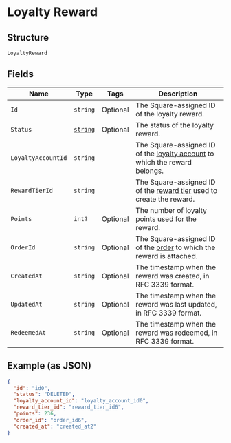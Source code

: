 
# Loyalty Reward

## Structure

`LoyaltyReward`

## Fields

| Name | Type | Tags | Description |
|  --- | --- | --- | --- |
| `Id` | `string` | Optional | The Square-assigned ID of the loyalty reward. |
| `Status` | [`string`](/doc/models/loyalty-reward-status.md) | Optional | The status of the loyalty reward. |
| `LoyaltyAccountId` | `string` |  | The Square-assigned ID of the [loyalty account](#type-LoyaltyAccount) to which the reward belongs. |
| `RewardTierId` | `string` |  | The Square-assigned ID of the [reward tier](#type-LoyaltyProgramRewardTier) used to create the reward. |
| `Points` | `int?` | Optional | The number of loyalty points used for the reward. |
| `OrderId` | `string` | Optional | The Square-assigned ID of the [order](#type-Order) to which the reward is attached. |
| `CreatedAt` | `string` | Optional | The timestamp when the reward was created, in RFC 3339 format. |
| `UpdatedAt` | `string` | Optional | The timestamp when the reward was last updated, in RFC 3339 format. |
| `RedeemedAt` | `string` | Optional | The timestamp when the reward was redeemed, in RFC 3339 format. |

## Example (as JSON)

```json
{
  "id": "id0",
  "status": "DELETED",
  "loyalty_account_id": "loyalty_account_id0",
  "reward_tier_id": "reward_tier_id6",
  "points": 236,
  "order_id": "order_id6",
  "created_at": "created_at2"
}
```

